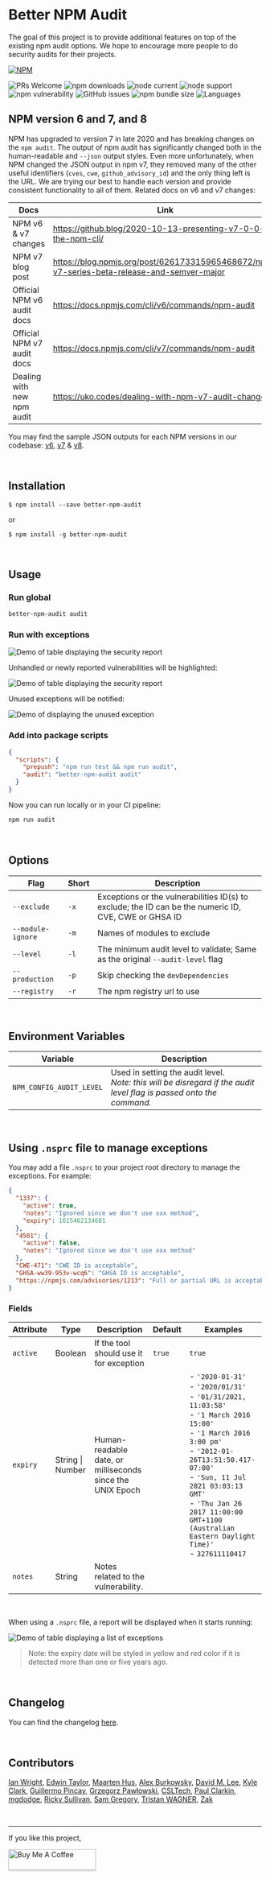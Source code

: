 # Better NPM Audit

The goal of this project is to provide additional features on top of the existing npm audit options. We hope to encourage more people to do security audits for their projects.

[![NPM](https://nodei.co/npm/better-npm-audit.png)](https://npmjs.org/package/better-npm-audit)

![PRs Welcome](https://img.shields.io/badge/PRs-welcome-brightgreen.svg?style=flat-square) ![npm downloads](https://img.shields.io/npm/d18m/better-npm-audit
) ![node current](https://img.shields.io/node/v/better-npm-audit
) ![node support](https://img.shields.io/badge/node-up_to_v22-brightgreen
) ![npm vulnerability](https://snyk.io/test/github/jeemok/better-npm-audit/badge.svg?targetFile=package.json) ![GitHub issues](https://img.shields.io/github/issues/jeemok/better-npm-audit?style=flat-square) ![npm bundle size](https://img.shields.io/bundlephobia/minzip/better-npm-audit?style=flat-square) ![Languages](https://img.shields.io/github/languages/top/jeemok/better-npm-audit?style=flat-square)

## NPM version 6 and 7, and 8

NPM has upgraded to version 7 in late 2020 and has breaking changes on the `npm audit`. The output of npm audit has significantly changed both in the human-readable and `--json` output styles. Even more unfortunately, when NPM changed the JSON output in npm v7, they removed many of the other useful identifiers (`cves`, `cwe`, `github_advisory_id`) and the only thing left is the URL. We are trying our best to handle each version and provide consistent functionality to all of them. Related docs on v6 and v7 changes:

| Docs                       | Link                                                                                       |
| -------------------------- | ------------------------------------------------------------------------------------------ |
| NPM v6 & v7 changes        | https://github.blog/2020-10-13-presenting-v7-0-0-of-the-npm-cli/                           |
| NPM v7 blog post           | https://blog.npmjs.org/post/626173315965468672/npm-v7-series-beta-release-and-semver-major |
| Official NPM v6 audit docs | https://docs.npmjs.com/cli/v6/commands/npm-audit                                           |
| Official NPM v7 audit docs | https://docs.npmjs.com/cli/v7/commands/npm-audit                                           |
| Dealing with new npm audit | https://uko.codes/dealing-with-npm-v7-audit-changes                                        |

You may find the sample JSON outputs for each NPM versions in our codebase: [v6](https://github.com/jeemok/better-npm-audit/blob/master/test/__mocks__/v6-json-buffer.json), [v7](https://github.com/jeemok/better-npm-audit/blob/master/test/__mocks__/v7-json-buffer.json) & [v8](https://github.com/jeemok/better-npm-audit/blob/master/test/__mocks__/v8-json-buffer.json).

<br />

## Installation

    $ npm install --save better-npm-audit

or

    $ npm install -g better-npm-audit

<br />

## Usage

### Run global

```bash
better-npm-audit audit
```

### Run with exceptions

<img src="./.README/all_good.png" alt="Demo of table displaying the security report" />

Unhandled or newly reported vulnerabilities will be highlighted:

<img src="./.README/highlighted_exceptions.png" alt="Demo of table displaying the security report" />

Unused exceptions will be notified:

<img src="./.README/unused_exception.png" alt="Demo of displaying the unused exception" />

### Add into package scripts

```JSON
{
  "scripts": {
    "prepush": "npm run test && npm run audit",
    "audit": "better-npm-audit audit"
  }
}
```

Now you can run locally or in your CI pipeline:

```bash
npm run audit
```

<br />

## Options

| Flag              | Short | Description                                                                                           |
| ----------------- | ----- | ----------------------------------------------------------------------------------------------------- |
| `--exclude`       | `-x`  | Exceptions or the vulnerabilities ID(s) to exclude; the ID can be the numeric ID, CVE, CWE or GHSA ID |
| `--module-ignore` | `-m`  | Names of modules to exclude                                                                           |
| `--level`         | `-l`  | The minimum audit level to validate; Same as the original `--audit-level` flag                        |
| `--production`    | `-p`  | Skip checking the `devDependencies`                                                                   |
| `--registry`      | `-r`  | The npm registry url to use                                                                           |

<br />

## Environment Variables

| Variable                 | Description                                                                                                                |
| ------------------------ | -------------------------------------------------------------------------------------------------------------------------- |
| `NPM_CONFIG_AUDIT_LEVEL` | Used in setting the audit level. <br /> _Note: this will be disregard if the audit level flag is passed onto the command._ |

<br />

## Using `.nsprc` file to manage exceptions

You may add a file `.nsprc` to your project root directory to manage the exceptions. For example:

```json
{
  "1337": {
    "active": true,
    "notes": "Ignored since we don't use xxx method",
    "expiry": 1615462134681
  },
  "4501": {
    "active": false,
    "notes": "Ignored since we don't use xxx method"
  },
  "CWE-471": "CWE ID is acceptable",
  "GHSA-ww39-953v-wcq6": "GHSA ID is acceptable",
  "https://npmjs.com/advisories/1213": "Full or partial URL is acceptable too"
}
```

### Fields

| Attribute | Type             | Description                                               | Default | Examples                                                                                                                                                                                                                                                                                                                     |
| --------- | ---------------- | --------------------------------------------------------- | ------- | ---------------------------------------------------------------------------------------------------------------------------------------------------------------------------------------------------------------------------------------------------------------------------------------------------------------------------- |
| `active`  | Boolean          | If the tool should use it for exception                   | `true`  | `true`                                                                                                                                                                                                                                                                                                                       |
| `expiry`  | String \| Number | Human-readable date, or milliseconds since the UNIX Epoch |         | - `'2020-01-31'` <br> - `'2020/01/31'` <br> - `'01/31/2021, 11:03:58'` <br> - `'1 March 2016 15:00'` <br> - `'1 March 2016 3:00 pm'` <br> - `'2012-01-26T13:51:50.417-07:00'` <br> - `'Sun, 11 Jul 2021 03:03:13 GMT'` <br> - `'Thu Jan 26 2017 11:00:00 GMT+1100 (Australian Eastern Daylight Time)'` <br> - `327611110417` |
| `notes`   | String           | Notes related to the vulnerability.                       |         |

<br />

When using a `.nsprc` file, a report will be displayed when it starts running:

<img src="./.README/exceptions_table.png" alt="Demo of table displaying a list of exceptions" />

> Note: the expiry date will be styled in yellow and red color if it is detected more than one or five years ago.

<br />

## Changelog

You can find the changelog [here](https://github.com/jeemok/better-npm-audit/blob/master/CHANGELOG.md).

<br />

## Contributors

[Ian Wright](https://github.com/IPWright83), [Edwin Taylor](https://github.com/alertme-edwin), [Maarten Hus](https://github.com/MrHus), [Alex Burkowsky](https://github.com/alexburkowskypolysign), [David M. Lee](https://github.com/leedm777), [Kyle Clark](https://github.com/kyle-clark1824), [Guillermo Pincay](https://github.com/guillermaster), [Grzegorz Pawłowski](https://github.com/GrzesiekP), [CSLTech](https://github.com/CSLTech), [Paul Clarkin](https://github.com/paulclarkin), [mgdodge](https://github.com/mgdodge), [Ricky Sullivan](https://github.com/rickysullivan), [Sam Gregory](https://github.com/samgregory88), [Tristan WAGNER](https://github.com/tristanwagner), [Zak](https://github.com/ZedLove)

<br />

---

If you like this project,

<a href="https://www.buymeacoffee.com/jeemok" target="_blank"><img src="https://www.buymeacoffee.com/assets/img/custom_images/orange_img.png" alt="Buy Me A Coffee" style="height: 41px !important;width: 174px !important;box-shadow: 0px 3px 2px 0px rgba(190, 190, 190, 0.5) !important;-webkit-box-shadow: 0px 3px 2px 0px rgba(190, 190, 190, 0.5) !important;" ></a>

